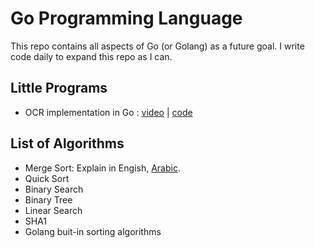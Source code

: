 # Go Programming Language
This repo contains all aspects of Go (or Golang) as a future goal. I write code daily to expand this repo as I can.

## Little Programs
- OCR implementation in Go : [video](https://www.youtube.com/watch?v=PjgEK-wfGxE) | [code](https://github.com/abanoub-hanna/Just_A_Developer/blob/master/Go/gosseract-example.go)

## List of Algorithms
- Merge Sort: Explain in Engish, [Arabic](https://www.abanoubhanna.com/2019/03/merge-sort-algorithm-explained.html).
- Quick Sort
- Binary Search
- Binary Tree
- Linear Search
- SHA1
- Golang buit-in sorting algorithms
